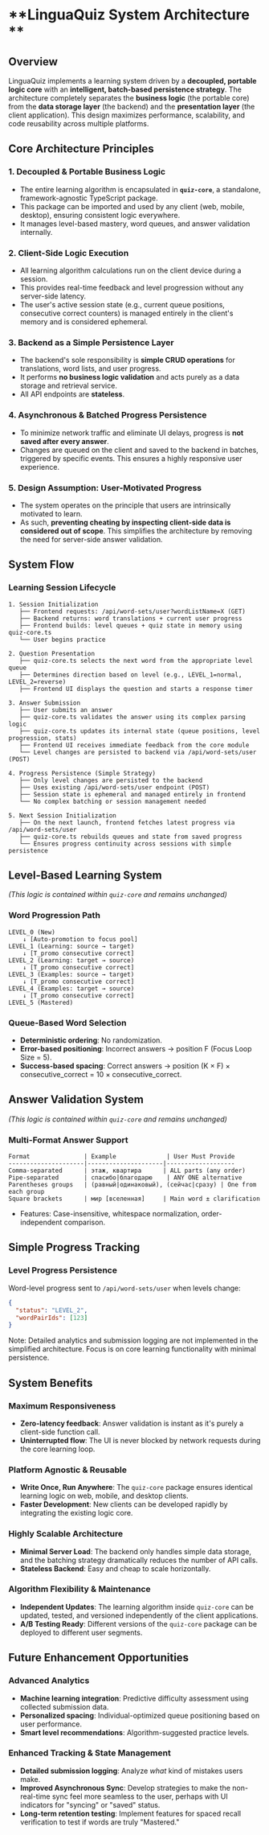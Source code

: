 # **LinguaQuiz System Architecture **

## **Overview**

LinguaQuiz implements a learning system driven by a **decoupled, portable logic core** with an **intelligent, batch-based persistence strategy**. The architecture completely separates the **business logic** (the portable core) from the **data storage layer** (the backend) and the **presentation layer** (the client application). This design maximizes performance, scalability, and code reusability across multiple platforms.

## **Core Architecture Principles**

### **1. Decoupled & Portable Business Logic**

  - The entire learning algorithm is encapsulated in **`quiz-core`**, a standalone, framework-agnostic TypeScript package.
  - This package can be imported and used by any client (web, mobile, desktop), ensuring consistent logic everywhere.
  - It manages level-based mastery, word queues, and answer validation internally.

### **2. Client-Side Logic Execution**

  - All learning algorithm calculations run on the client device during a session.
  - This provides real-time feedback and level progression without any server-side latency.
  - The user's active session state (e.g., current queue positions, consecutive correct counters) is managed entirely in the client's memory and is considered ephemeral.

### **3. Backend as a Simple Persistence Layer**

  - The backend's sole responsibility is **simple CRUD operations** for translations, word lists, and user progress.
  - It performs **no business logic validation** and acts purely as a data storage and retrieval service.
  - All API endpoints are **stateless**.

### **4. Asynchronous & Batched Progress Persistence**

  - To minimize network traffic and eliminate UI delays, progress is **not saved after every answer**.
  - Changes are queued on the client and saved to the backend in batches, triggered by specific events. This ensures a highly responsive user experience.

### **5. Design Assumption: User-Motivated Progress**

  - The system operates on the principle that users are intrinsically motivated to learn.
  - As such, **preventing cheating by inspecting client-side data is considered out of scope**. This simplifies the architecture by removing the need for server-side answer validation.

## **System Flow**

### **Learning Session Lifecycle**

```
1. Session Initialization
   ├── Frontend requests: /api/word-sets/user?wordListName=X (GET)
   ├── Backend returns: word translations + current user progress
   ├── Frontend builds: level queues + quiz state in memory using quiz-core.ts
   └── User begins practice

2. Question Presentation
   ├── quiz-core.ts selects the next word from the appropriate level queue
   ├── Determines direction based on level (e.g., LEVEL_1=normal, LEVEL_2=reverse)
   ├── Frontend UI displays the question and starts a response timer

3. Answer Submission
   ├── User submits an answer
   ├── quiz-core.ts validates the answer using its complex parsing logic
   ├── quiz-core.ts updates its internal state (queue positions, level progression, stats)
   ├── Frontend UI receives immediate feedback from the core module
   └── Level changes are persisted to backend via /api/word-sets/user (POST)

4. Progress Persistence (Simple Strategy)
   ├── Only level changes are persisted to the backend
   ├── Uses existing /api/word-sets/user endpoint (POST)
   ├── Session state is ephemeral and managed entirely in frontend
   └── No complex batching or session management needed

5. Next Session Initialization
   ├── On the next launch, frontend fetches latest progress via /api/word-sets/user
   ├── quiz-core.ts rebuilds queues and state from saved progress
   └── Ensures progress continuity across sessions with simple persistence
```

## **Level-Based Learning System**

*(This logic is contained within `quiz-core` and remains unchanged)*

### **Word Progression Path**

```
LEVEL_0 (New) 
    ↓ [Auto-promotion to focus pool]
LEVEL_1 (Learning: source → target) 
    ↓ [T_promo consecutive correct]
LEVEL_2 (Learning: target → source) 
    ↓ [T_promo consecutive correct]
LEVEL_3 (Examples: source → target) 
    ↓ [T_promo consecutive correct]
LEVEL_4 (Examples: target → source) 
    ↓ [T_promo consecutive correct]
LEVEL_5 (Mastered)
```

### **Queue-Based Word Selection**

  - **Deterministic ordering**: No randomization.
  - **Error-based positioning**: Incorrect answers → position F (Focus Loop Size = 5).
  - **Success-based spacing**: Correct answers → position (K × F) × consecutive\_correct = 10 × consecutive\_correct.

## **Answer Validation System**

*(This logic is contained within `quiz-core` and remains unchanged)*

### **Multi-Format Answer Support**

```
Format               | Example              | User Must Provide
---------------------|---------------------|-------------------
Comma-separated      | этаж, квартира      | ALL parts (any order)
Pipe-separated       | спасибо|благодарю    | ANY ONE alternative
Parentheses groups   | (равный|одинаковый), (сейчас|сразу) | One from each group
Square brackets      | мир [вселенная]     | Main word ± clarification
```

  - Features: Case-insensitive, whitespace normalization, order-independent comparison.

## **Simple Progress Tracking**

### **Level Progress Persistence**

Word-level progress sent to `/api/word-sets/user` when levels change:

```json
{
  "status": "LEVEL_2",
  "wordPairIds": [123]
}
```

Note: Detailed analytics and submission logging are not implemented in the simplified architecture. Focus is on core learning functionality with minimal persistence.

## **System Benefits**

### **Maximum Responsiveness**

  - **Zero-latency feedback**: Answer validation is instant as it's purely a client-side function call.
  - **Uninterrupted flow**: The UI is never blocked by network requests during the core learning loop.

### **Platform Agnostic & Reusable**

  - **Write Once, Run Anywhere**: The `quiz-core` package ensures identical learning logic on web, mobile, and desktop clients.
  - **Faster Development**: New clients can be developed rapidly by integrating the existing logic core.

### **Highly Scalable Architecture**

  - **Minimal Server Load**: The backend only handles simple data storage, and the batching strategy dramatically reduces the number of API calls.
  - **Stateless Backend**: Easy and cheap to scale horizontally.

### **Algorithm Flexibility & Maintenance**

  - **Independent Updates**: The learning algorithm inside `quiz-core` can be updated, tested, and versioned independently of the client applications.
  - **A/B Testing Ready**: Different versions of the `quiz-core` package can be deployed to different user segments.

## **Future Enhancement Opportunities**

### **Advanced Analytics**

  - **Machine learning integration**: Predictive difficulty assessment using collected submission data.
  - **Personalized spacing**: Individual-optimized queue positioning based on user performance.
  - **Smart level recommendations**: Algorithm-suggested practice levels.

### **Enhanced Tracking & State Management**

  - **Detailed submission logging**: Analyze *what* kind of mistakes users make.
  - **Improved Asynchronous Sync**: Develop strategies to make the non-real-time sync feel more seamless to the user, perhaps with UI indicators for "syncing" or "saved" status.
  - **Long-term retention testing**: Implement features for spaced recall verification to test if words are truly "Mastered."